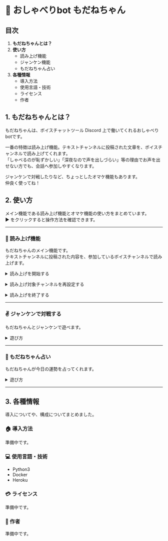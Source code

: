 # 🌸 **おしゃべりbot もだねちゃん**


## **目次**
1. **もだねちゃんとは？**
2. **使い方**
    - 読み上げ機能
    - ジャンケン機能
    - もだねちゃん占い
3. **各種情報**
    - 導入方法
    - 使用言語・技術
    - ライセンス
    - 作者


## **1. もだねちゃんとは？**
もだねちゃんは、ボイスチャットツール Discord 上で働いてくれるおしゃべりbotです。

一番の特徴は読み上げ機能。テキストチャンネルに投稿された文章を、ボイスチャンネルで読み上げてくれます。  
「しゃべるのが恥ずかしい」「深夜なので声を出しづらい」等の理由でお声を出せない方でも、会話へ参加しやすくなります。

ジャンケンで対戦したりなど、ちょっとしたオマケ機能もあります。  
仲良く使ってね！


## **2. 使い方**
メイン機能である読み上げ機能とオマケ機能の使い方をまとめています。  
▶︎ をクリックすると操作方法を確認できます。

---

### **🎤 読み上げ機能**
もだねちゃんのメイン機能です。  
テキストチャンネルに投稿された内容を、参加しているボイスチャンネルで読み上げます。

<details><summary>読み上げを開始する</summary><div>

1. 参加させたいボイスチャンネルへ入室してください
2. 読み上げさせたいテキストチャンネルで以下のコマンドのいずれかを入力して送信してください

    ```!mdn start```

    ```!mdn s```

3. もだねちゃんがボイスチャンネルへ入室し、以降に読み上げ対象チャンネルへ投稿されたメッセージを読み上げます</div></details>

<details><summary>読み上げ対象チャンネルを再設定する</summary><div>

1. 読み上げ対象に再設定したいテキストチャンネルを表示してください
2. そのチャンネルで以下のコマンドのいずれかを入力して送信してください

    ```!mdn change```

    ```!mdn c```

3. 読み上げ対象がそのチャンネルへ変更されます</div></details>

<details><summary>読み上げを終了する</summary><div>

1. 以下のコマンドのいずれかを入力して送信してください

    ```!mdn end```

    ```!mdn e```

3. もだねちゃんがボイスチャンネルから退出し、読み上げを終了します</div></details>

---

### **✌️ ジャンケンで対戦する**
もだねちゃんとジャンケンで遊べます。

<details><summary>遊び方</summary><div>

1. 以下のコマンドのいずれかを入力して送信してください

    ```!mdn janken```

    ```!mdn j```

3. もだねちゃんがジャンケンを始めてくれるので、メッセージの通りに進めてください！</div></details>

---

### **🔮 もだねちゃん占い**
もだねちゃんが今日の運勢を占ってくれます。

<details><summary>遊び方</summary><div>

1. 以下のコマンドのいずれかを入力して送信してください

    ```!mdn uranai```

    ```!mdn u```

3. もだねちゃんが今日の運勢を占ってくれます！ちなみに1日1回までです🔮</div></details>

---

## **3. 各種情報**
導入についてや、構成についてまとめました。
### **🏠 導入方法**
準備中です。
### **💻 使用言語・技術**
- Python3
- Docker
- Heroku

### **💳 ライセンス**
準備中です。
### **🤵 作者**
準備中です。